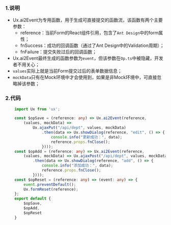 ### 1.说明

* Ux.ai2Event为专用函数，用于生成可直接提交的函数流，该函数有两个主要参数：
    * reference：当前Form的React组件引用，包含了`Ant Design`中的form属性；
    * fnSuccess：成功的回调函数（通过了Ant Design中的Validation周期）；
    * fnFailure：提交失败过后的回调函数；
* Ux.ai2Event最终生成的函数参数为`event`，但该参数在`Op.ts`中被隐藏，开发者不用关心；
* `values`实际上就是当前Form提交过后的表单数据信息；
* `mockData`只有在Mock环境中才会使用到，如果是非Mock环境中，可直接忽略掉该参数；

### 2.代码

```typescript
    import Ux from 'ux';

    const $opSave = (reference: any) => Ux.ai2Event(reference,
        (values, mockData) =>
            Ux.ajaxPut("/api/dept", values, mockData)
                .then(data => Ux.showDialog(reference, "edit", () => {
                    console.info("更新成功：", data);
                    reference.props.fnClose();
                })));
    const $opAdd = (reference: any) => Ux.ai2Event(reference,
        (values, mockData) => Ux.ajaxPost("/api/dept", values, mockData)
            .then(data => Ux.showDialog(reference, "add", () => {
                console.info("添加成功：", data);
                reference.props.fnClose();
            })));
    const $opReset = (reference: any) => (event: any) => {
        event.preventDefault();
        Ux.formReset(reference);
    };
    export default {
        $opSave,
        $opAdd,
        $opReset
    }
```
